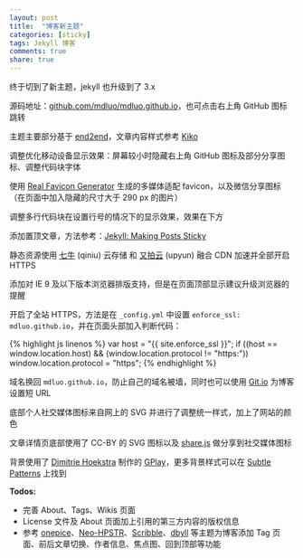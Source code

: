 ```yaml
---
layout: post
title:  "博客新主题"
categories: [sticky]
tags: Jekyll 博客
comments: true
share: true
---
```


终于切到了新主题，jekyll 也升级到了 3.x

源码地址：[github.com/mdluo/mdluo.github.io](https://github.com/mdluo/mdluo.github.io)，也可点击右上角 GitHub 图标跳转

主题主要部分基于 [end2end](https://github.com/nandomoreirame/end2end)，文章内容样式参考 [Kiko](https://github.com/gfjaru/Kiko)

调整优化移动设备显示效果：屏幕较小时隐藏右上角 GitHub 图标及部分分享图标、调整代码块字体

使用 [Real Favicon Generator](http://realfavicongenerator.net/) 生成的多媒体适配 favicon，以及微信分享图标（在页面中加入隐藏的尺寸大于 290 px 的图片）

调整多行代码块在设置行号的情况下的显示效果，效果在下方

添加置顶文章，方法参考：[Jekyll: Making Posts Sticky](http://swaac.tamouse.org/swaac/2013/09/28/jekyll-making-posts-sticky/)

静态资源使用 [七牛](http://www.qiniu.com/) (qiniu) 云存储 和 [又拍云](https://www.upyun.com) (upyun) 融合 CDN 加速并全部开启 HTTPS

添加对 IE 9 及以下版本浏览器排版支持，但是在页面顶部显示建议升级浏览器的提醒

开启了全站 HTTPS，方法是在 `_config.yml` 中设置 `enforce_ssl: mdluo.github.io`，并在页面头部加入判断代码：

{% highlight js linenos %}
var host = "{{ site.enforce_ssl }}";
if ((host == window.location.host) && (window.location.protocol != "https:"))
  window.location.protocol = "https";
{% endhighlight %}

域名换回 `mdluo.github.io`，防止自己的域名被墙，同时也可以使用 [Git.io](https://git.io/) 为博客设置短 URL

底部个人社交媒体图标来自网上的 SVG 并进行了调整统一样式，加上了网站的颜色

文章详情页底部使用了 CC-BY 的 SVG 图标以及 [share.js](http://overtrue.me/share.js/) 做分享到社交媒体图标

背景使用了 [Dimitrie Hoekstra](http://dhesign.com/) 制作的 [GPlay](http://subtlepatterns.com/gplay/)，更多背景样式可以在 [Subtle Patterns](http://subtlepatterns.com/) 上找到

**Todos:**

- 完善 About、Tags、Wikis 页面
- License 文件及 About 页面加上引用的第三方内容的版权信息
- 参考 [onepice](https://github.com/guovz/onepice)、[Neo-HPSTR](https://github.com/aron-bordin/neo-hpstr-jekyll-theme)、[Scribble](https://github.com/muan/scribble)、[dbyll](https://github.com/dbtek/dbyll) 等主题为博客添加 Tag 页面、前后文章切换、作者信息、焦点图、回到顶部等功能

